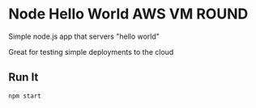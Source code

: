 # Node Hello World AWS VM ROUND

Simple node.js app that servers "hello world"

Great for testing simple deployments to the cloud

## Run It

`npm start`
